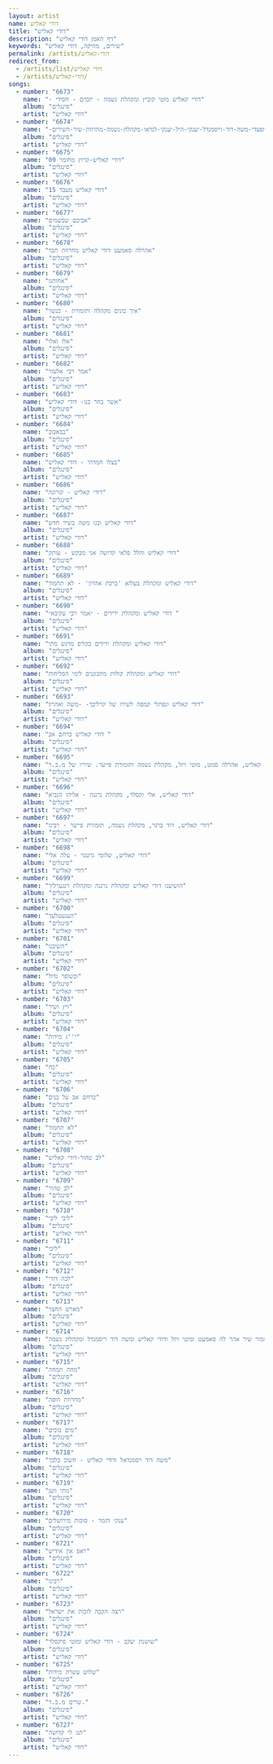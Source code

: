 ```yaml
---
layout: artist
name: דודי קאליש
title: "דודי קאליש"
description: "דף האמן דודי קאליש"
keywords: "שירים, מוזיקה, דודי קאליש"
permalink: /artists/דודי-קאליש
redirect_from:
  - /artists/list/דודי קאליש
  - /artists/דודי-קאליש/
songs:
  - number: "6673"
    name: "- דודי קאליש מוטי קוביץ ומקהלת נשמה - יזכרם - חסידי"
    album: "סינגלים"
    artist: "דודי קאליש"
  - number: "6674"
    name: "-פרידמן-דודי-קאליש-משה-דואק-דוד-חפצדי-משה-דוד-וייסמנדל-יענקי-היל-יענקי-לנדאו-מקהלת-נשמה-מחרוזת-שיר-השירים"
    album: "סינגלים"
    artist: "דודי קאליש"
  - number: "6675"
    name: "09 דודי קאליש-קרוץ מחומר"
    album: "סינגלים"
    artist: "דודי קאליש"
  - number: "6676"
    name: "15 דודי קאליש מעבד"
    album: "סינגלים"
    artist: "דודי קאליש"
  - number: "6677"
    name: "אביכם שבשמים"
    album: "סינגלים"
    artist: "דודי קאליש"
  - number: "6678"
    name: "אהרלה סאמעט דודי קאליש מחרוזת חבד"
    album: "סינגלים"
    artist: "דודי קאליש"
  - number: "6679"
    name: "אחותנו"
    album: "סינגלים"
    artist: "דודי קאליש"
  - number: "6680"
    name: "איך בונים מקהלה ותזמורת - כנשר"
    album: "סינגלים"
    artist: "דודי קאליש"
  - number: "6681"
    name: "אלו ואלו"
    album: "סינגלים"
    artist: "דודי קאליש"
  - number: "6682"
    name: "אמר רבי אלעזר"
    album: "סינגלים"
    artist: "דודי קאליש"
  - number: "6683"
    name: "אשר בחר בנו- דודי קאליש"
    album: "סינגלים"
    artist: "דודי קאליש"
  - number: "6684"
    name: "בבאבוב"
    album: "סינגלים"
    artist: "דודי קאליש"
  - number: "6685"
    name: "בצלו חמדתי - דודי קאליש"
    album: "סינגלים"
    artist: "דודי קאליש"
  - number: "6686"
    name: "דודי קאליש - קורונה"
    album: "סינגלים"
    artist: "דודי קאליש"
  - number: "6687"
    name: "דודי קאליש ובנו משה בשיר חדש"
    album: "סינגלים"
    artist: "דודי קאליש"
  - number: "6688"
    name: "דודי קאליש והלל פלאי קדושה אני מבקש - עותק"
    album: "סינגלים"
    artist: "דודי קאליש"
  - number: "6689"
    name: "דודי קאליש ומקהלת בעלזא 'ברכת אהרון' - לא תחמוד"
    album: "סינגלים"
    artist: "דודי קאליש"
  - number: "6690"
    name: "דודי קאליש ומקהלת ידידים - ״אמר רבי עקיבא״ "
    album: "סינגלים"
    artist: "דודי קאליש"
  - number: "6691"
    name: "דודי קאליש ומקהלת ידידים בקליפ מרגש מתי"
    album: "סינגלים"
    artist: "דודי קאליש"
  - number: "6692"
    name: "דודי קאליש ומקהלת קולות מתכוננים לימי הסליחות"
    album: "סינגלים"
    artist: "דודי קאליש"
  - number: "6693"
    name: "דודי קאליש ונפתלי קמפה לשירו של קרליבך- -משה ואהרון"
    album: "סינגלים"
    artist: "דודי קאליש"
  - number: "6694"
    name: "דודי קאליש כרחם אב "
    album: "סינגלים"
    artist: "דודי קאליש"
  - number: "6695"
    name: "דודי קאליש, אהרלה סמט, מוטי ויזל, מקהלת נשמה ותזמורת פייער. שיריו של מ.ב.ד."
    album: "סינגלים"
    artist: "דודי קאליש"
  - number: "6696"
    name: "דודי קאליש, אלי וקסלר, מקהלת נרננה - אליהו הנביא"
    album: "סינגלים"
    artist: "דודי קאליש"
  - number: "6697"
    name: "דודי קאליש, דוד ברגר, מקהלת נשמה, תזמורת פייער - רבינו"
    album: "סינגלים"
    artist: "דודי קאליש"
  - number: "6698"
    name: "דודי קאליש, שלומי גרטנר - עלה אלי"
    album: "סינגלים"
    artist: "דודי קאליש"
  - number: "6699"
    name: "הושיענו דודי קאליש ומקהלת נרננה ומקהלת זינגערליך"
    album: "סינגלים"
    artist: "דודי קאליש"
  - number: "6700"
    name: "הענעטלעך"
    album: "סינגלים"
    artist: "דודי קאליש"
  - number: "6701"
    name: "השיבנו"
    album: "סינגלים"
    artist: "דודי קאליש"
  - number: "6702"
    name: "ובשופר גדול"
    album: "סינגלים"
    artist: "דודי קאליש"
  - number: "6703"
    name: "זיץ ושיר"
    album: "סינגלים"
    artist: "דודי קאליש"
  - number: "6704"
    name: "י''ג מידות"
    album: "סינגלים"
    artist: "דודי קאליש"
  - number: "6705"
    name: "כח"
    album: "סינגלים"
    artist: "דודי קאליש"
  - number: "6706"
    name: "כרחם אב על בנים"
    album: "סינגלים"
    artist: "דודי קאליש"
  - number: "6707"
    name: "לא תחמוד"
    album: "סינגלים"
    artist: "דודי קאליש"
  - number: "6708"
    name: "לב טהור-דודי קאליש"
    album: "סינגלים"
    artist: "דודי קאליש"
  - number: "6709"
    name: "לב טהור"
    album: "סינגלים"
    artist: "דודי קאליש"
  - number: "6710"
    name: "ליבי ליבי"
    album: "סינגלים"
    artist: "דודי קאליש"
  - number: "6711"
    name: "ליבי"
    album: "סינגלים"
    artist: "דודי קאליש"
  - number: "6712"
    name: "לכה דודי"
    album: "סינגלים"
    artist: "דודי קאליש"
  - number: "6713"
    name: "מארש החצר"
    album: "סינגלים"
    artist: "דודי קאליש"
  - number: "6714"
    name: "מזמור שיר אהר לה סאמעט ומוטי ויזל ודודי קאליש ומשה דוד וייסמנדל ומקהלת נשמה"
    album: "סינגלים"
    artist: "דודי קאליש"
  - number: "6715"
    name: "מחה תמחה"
    album: "סינגלים"
    artist: "דודי קאליש"
  - number: "6716"
    name: "מחרוזת חופה"
    album: "סינגלים"
    artist: "דודי קאליש"
  - number: "6717"
    name: "מים בוכים"
    album: "סינגלים"
    artist: "דודי קאליש"
  - number: "6718"
    name: "משה דוד ויסמנדאל ודודי קאליש - חשוב בלבך"
    album: "סינגלים"
    artist: "דודי קאליש"
  - number: "6719"
    name: "מתי ווען"
    album: "סינגלים"
    artist: "דודי קאליש"
  - number: "6720"
    name: "ענקי הזמר - סוכות מירושלים"
    album: "סינגלים"
    artist: "דודי קאליש"
  - number: "6721"
    name: "ראפ אין אידיש"
    album: "סינגלים"
    artist: "דודי קאליש"
  - number: "6722"
    name: "רבינו"
    album: "סינגלים"
    artist: "דודי קאליש"
  - number: "6723"
    name: "רצה הקבה לזכות את ישראל"
    album: "סינגלים"
    artist: "דודי קאליש"
  - number: "6724"
    name: "שושנת יעקב - דודי קאליש ומוטי פיקסלר"
    album: "סינגלים"
    artist: "דודי קאליש"
  - number: "6725"
    name: "שלוש עשרה מידות"
    album: "סינגלים"
    artist: "דודי קאליש"
  - number: "6726"
    name: "שרים מ.ב.ד."
    album: "סינגלים"
    artist: "דודי קאליש"
  - number: "6727"
    name: "תנו לי קדושה"
    album: "סינגלים"
    artist: "דודי קאליש"
---
```

